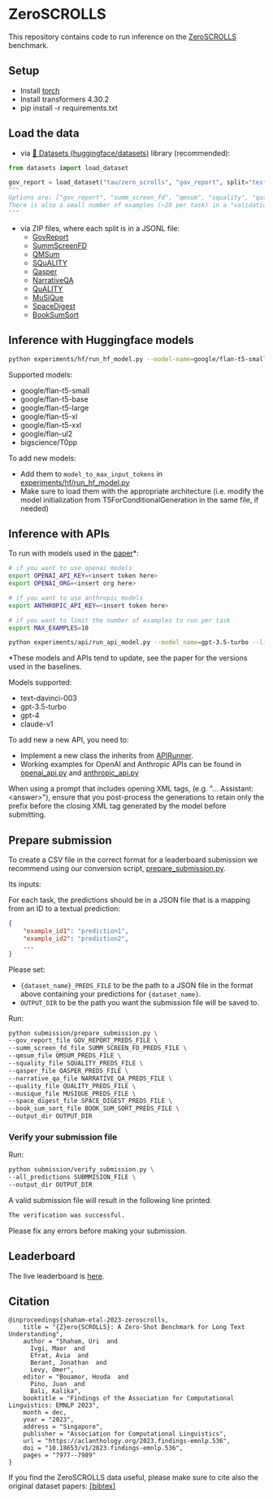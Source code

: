 # ZeroSCROLLS

This repository contains code to run inference on the [ZeroSCROLLS](https://www.zero.scrolls-benchmark.com/) benchmark.

## Setup

* Install [torch](https://pytorch.org/get-started/locally/)
* Install transformers 4.30.2
* pip install -r requirements.txt


## Load the data
- via [🤗 Datasets (huggingface/datasets)](https://huggingface.co/datasets/tau/zero_scrolls/viewer/book_sum_sort/test) library (recommended):
```python
from datasets import load_dataset

gov_report = load_dataset("tau/zero_scrolls", "gov_report", split="test")
"""
Options are: ["gov_report", "summ_screen_fd", "qmsum", "squality", "qasper","narrative_qa", "quality", "musique", "space_digest","book_sum_sort"]
There is also a small number of examples (~20 per task) in a "validation" split, meant for eyeballing purposes
"""

```

- via ZIP files, where each split is in a JSONL file:
  - [GovReport](https://huggingface.co/datasets/tau/zero_scrolls/resolve/main/gov_report.zip)
  - [SummScreenFD](https://huggingface.co/datasets/tau/zero_scrolls/resolve/main/summ_screen_fd.zip)
  - [QMSum](https://huggingface.co/datasets/tau/zero_scrolls/resolve/main/qmsum.zip)
  - [SQuALITY](https://huggingface.co/datasets/tau/zero_scrolls/resolve/main/squality.zip)
  - [Qasper](https://huggingface.co/datasets/tau/zero_scrolls/resolve/main/qasper.zip)
  - [NarrativeQA](https://huggingface.co/datasets/tau/zero_scrolls/resolve/main/narrative_qa.zip)
  - [QuALITY](https://huggingface.co/datasets/tau/zero_scrolls/resolve/main/quality.zip)
  - [MuSiQue](https://huggingface.co/datasets/tau/zero_scrolls/resolve/main/musique.zip)
  - [SpaceDigest](https://huggingface.co/datasets/tau/zero_scrolls/resolve/main/space_digest.zip)
  - [BookSumSort](https://huggingface.co/datasets/tau/zero_scrolls/resolve/main/book_sum_sort.zip)


## Inference with Huggingface models 
```bash
python experiments/hf/run_hf_model.py --model-name=google/flan-t5-small
```

Supported models:
* google/flan-t5-small
* google/flan-t5-base
* google/flan-t5-large
* google/flan-t5-xl
* google/flan-t5-xxl
* google/flan-ul2
* bigscience/T0pp

To add new models:
* Add them to `model_to_max_input_tokens` in [experiments/hf/run_hf_model.py]((https://github.com/tau-nlp/scrolls/tree/main/baselines))
* Make sure to load them with the appropriate architecture (i.e. modify the model initialization from T5ForConditionalGeneration in the same file, if needed)

## Inference with APIs
To run with models used in the [paper](https://arxiv.org/pdf/2305.14196.pdf)*:

```bash
# if you want to use openai models
export OPENAI_API_KEY=<insert token here> 
export OPENAI_ORG=<insert org here>

# if you want to use anthropic models
export ANTHROPIC_API_KEY=<insert token here>

# if you want to limit the number of examples to run per task
export MAX_EXAMPLES=10

python experiments/api/run_api_model.py --model_name=gpt-3.5-turbo --limit_to_n_examples=$MAX_EXAMPLES
```
*These models and APIs tend to update, see the paper for the versions used in the baselines.

Models supported:
* text-davinci-003
* gpt-3.5-turbo
* gpt-4
* claude-v1

To add new a new API, you need to:
* Implement a new class the inherits from [APIRunner](https://github.com/tau-nlp/zero_scrolls/blob/main/experiments/api/api.py#L16).
* Working examples for OpenAI and Anthropic APIs can be found in [openai_api.py](https://github.com/tau-nlp/zero_scrolls/blob/main/experiments/api/openai_api.py) and [anthropic_api.py](https://github.com/tau-nlp/zero_scrolls/blob/main/experiments/api/anthropic_api.py)

When using a prompt that includes opening XML tags, (e.g. "... Assistant: &lt;answer&gt;"), ensure that you post-process the generations to retain only the prefix before the closing XML tag generated by the model before submitting.

## Prepare submission
To create a CSV file in the correct format for a leaderboard submission we recommend using our conversion script, [prepare_submission.py](https://github.com/tau-nlp/zero_scrolls/blob/main/prepare_submission.py).

Its inputs:

For each task, the predictions should be in a JSON file that is a mapping from an ID to a textual prediction:
```JSON
{
    "example_id1": "prediction1",
    "example_id2": "prediction2",
    ...
}
```
Please set:
* `{dataset_name}_PREDS_FILE` to be the path to a JSON file in the format above containing your predictions for `{dataset_name}`.
* `OUTPUT_DIR` to be the path you want the submission file will be saved to.

Run:
```bash
python submission/prepare_submission.py \
--gov_report_file GOV_REPORT_PREDS_FILE \
--summ_screen_fd_file SUMM_SCREEN_FD_PREDS_FILE \
--qmsum_file QMSUM_PREDS_FILE \
--squality_file SQUALITY_PREDS_FILE \
--qasper_file QASPER_PREDS_FILE \
--narrative_qa_file NARRATIVE_QA_PREDS_FILE \
--quality_file QUALITY_PREDS_FILE \
--musique_file MUSIQUE_PREDS_FILE \
--space_digest_file SPACE_DIGEST_PREDS_FILE \
--book_sum_sort_file BOOK_SUM_SORT_PREDS_FILE \
--output_dir OUTPUT_DIR
```
### Verify your submission file
Run:
```bash
python submission/verify_submission.py \
--all_predictions SUBMMISION_FILE \
--output_dir OUTPUT_DIR
```
A valid submission file will result in the following line printed:
```bash
The verification was successful.
```
Please fix any errors before making your submission.


## Leaderboard
The live leaderboard is [here](https://www.zero.scrolls-benchmark.com/leaderboard). 



## Citation
```
@inproceedings{shaham-etal-2023-zeroscrolls,
    title = "{Z}ero{SCROLLS}: A Zero-Shot Benchmark for Long Text Understanding",
    author = "Shaham, Uri  and
      Ivgi, Maor  and
      Efrat, Avia  and
      Berant, Jonathan  and
      Levy, Omer",
    editor = "Bouamor, Houda  and
      Pino, Juan  and
      Bali, Kalika",
    booktitle = "Findings of the Association for Computational Linguistics: EMNLP 2023",
    month = dec,
    year = "2023",
    address = "Singapore",
    publisher = "Association for Computational Linguistics",
    url = "https://aclanthology.org/2023.findings-emnlp.536",
    doi = "10.18653/v1/2023.findings-emnlp.536",
    pages = "7977--7989"
}
```
If you find the ZeroSCROLLS data useful, please make sure to cite also the original dataset papers: [[bibtex]](https://github.com/tau-nlp/zero_scrolls/tree/main/zero_scrolls_datasets.bib)
